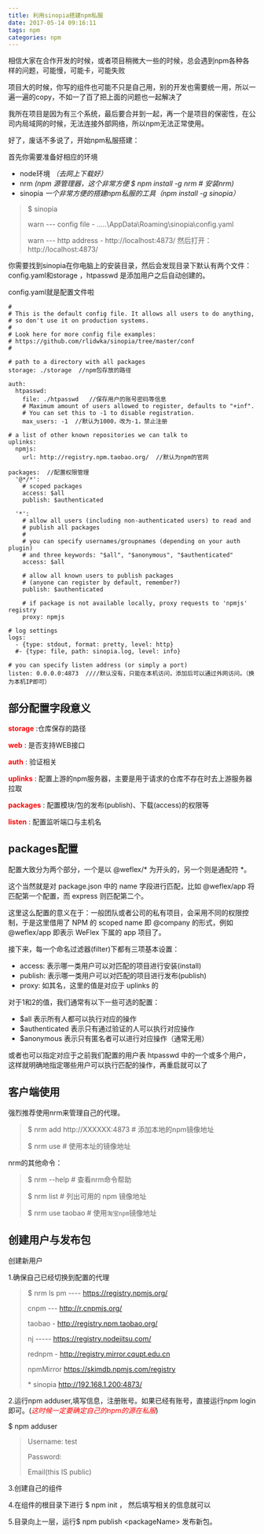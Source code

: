 ```yaml
---
title: 利用sinopia搭建npm私服
date: 2017-05-14 09:16:11
tags: npm
categories: npm
---
```


相信大家在合作开发的时候，或者项目稍微大一些的时候，总会遇到npm各种各样的问题，可能慢，可能卡，可能失败

项目大的时候，你写的组件也可能不只是自己用，别的开发也需要统一用，所以一遍一遍的copy，不如一了百了把上面的问题也一起解决了

我所在项目是因为有三个系统，最后要合并到一起，再一个是项目的保密性，在公司内局域网的时候，无法连接外部网络，所以npm无法正常使用。

好了，废话不多说了，开始npm私服搭建：

首先你需要准备好相应的环境

* node环境 *（去网上下载好）*
* nrm *(npm 源管理器，这个非常方便 $ npm install -g nrm # 安装nrm)*
* sinopia *一个非常方便的搭建npm私服的工具（npm install -g sinopia）*

>$ sinopia
>
>warn  --- config file  - .....\AppData\Roaming\sinopia\config.yaml
>
>warn  --- http address - http://localhost:4873/
然后打开：http://localhost:4873/

你需要找到sinopia在你电脑上的安装目录，然后会发现目录下默认有两个文件：config.yaml和storage ，htpasswd 是添加用户之后自动创建的。

config.yaml就是配置文件啦

```
#
# This is the default config file. It allows all users to do anything,
# so don't use it on production systems.
#
# Look here for more config file examples:
# https://github.com/rlidwka/sinopia/tree/master/conf
#

# path to a directory with all packages
storage: ./storage  //npm包存放的路径

auth:
  htpasswd:
    file: ./htpasswd   //保存用户的账号密码等信息
    # Maximum amount of users allowed to register, defaults to "+inf".
    # You can set this to -1 to disable registration.
    max_users: -1  //默认为1000，改为-1，禁止注册

# a list of other known repositories we can talk to
uplinks:
  npmjs:
    url: http://registry.npm.taobao.org/  //默认为npm的官网
    
packages:  //配置权限管理
  '@*/*':
    # scoped packages
    access: $all
    publish: $authenticated

  '*':
    # allow all users (including non-authenticated users) to read and
    # publish all packages
    #
    # you can specify usernames/groupnames (depending on your auth plugin)
    # and three keywords: "$all", "$anonymous", "$authenticated"
    access: $all

    # allow all known users to publish packages
    # (anyone can register by default, remember?)
    publish: $authenticated

    # if package is not available locally, proxy requests to 'npmjs' registry
    proxy: npmjs

# log settings
logs:
  - {type: stdout, format: pretty, level: http}
  #- {type: file, path: sinopia.log, level: info}

# you can specify listen address (or simply a port) 
listen: 0.0.0.0:4873  ////默认没有，只能在本机访问，添加后可以通过外网访问。（换为本机IP即可）

```


## 部分配置字段意义

<font color="red">**storage**</font> :仓库保存的路径

<font color="red">**web**</font> : 是否支持WEB接口

<font color="red">**auth**</font> : 验证相关

<font color="red">**uplinks**</font> : 配置上游的npm服务器，主要是用于请求的仓库不存在时去上游服务器拉取

<font color="red">**packages**</font> : 配置模块/包的发布(publish)、下载(access)的权限等

<font color="red">**listen**</font> : 配置监听端口与主机名

## packages配置

配置大致分为两个部分，一个是以 @weflex/* 为开头的，另一个则是通配符 *。

这个当然就是对 package.json 中的 name 字段进行匹配，比如 @weflex/app 将匹配第一个配置，而 express 则匹配第二个。

这里这么配置的意义在于：一般团队或者公司的私有项目，会采用不同的权限控制，于是这里借用了 NPM 的 scoped name 即 @company 的形式，例如 @weflex/app 即表示 WeFlex 下属的 app 项目了。

接下来，每一个命名过滤器(filter)下都有三项基本设置：

* access: 表示哪一类用户可以对匹配的项目进行安装(install)
* publish: 表示哪一类用户可以对匹配的项目进行发布(publish)
* proxy: 如其名，这里的值是对应于 uplinks 的

对于1和2的值，我们通常有以下一些可选的配置：

* $all 表示所有人都可以执行对应的操作
* $authenticated 表示只有通过验证的人可以执行对应操作
* $anonymous 表示只有匿名者可以进行对应操作（通常无用）

或者也可以指定对应于之前我们配置的用户表 htpasswd 中的一个或多个用户，这样就明确地指定哪些用户可以执行匹配的操作，再重启就可以了

## 客户端使用
强烈推荐使用nrm来管理自己的代理。
>$ nrm add <name> http://XXXXXX:4873 # 添加本地的npm镜像地址
>
> $ nrm use <name> # 使用本址的镜像地址 
     
>

nrm的其他命令：
>$ nrm --help  # 查看nrm命令帮助
>
>    $ nrm list # 列出可用的 npm 镜像地址
>
>   $ nrm use taobao # 使用`淘宝npm`镜像地址


## 创建用户与发布包

创建新用户

1.确保自己已经切换到配置的代理

>  $ nrm ls
>pm ---- https://registry.npmjs.org/
>
>    cnpm --- http://r.cnpmjs.org/
>
>    taobao - http://registry.npm.taobao.org/
>
>    nj ----- https://registry.nodejitsu.com/
>
>    rednpm - http://registry.mirror.cqupt.edu.cn
>
>    npmMirror  https://skimdb.npmjs.com/registry
>
>    *&nbsp;sinopia  http://192.168.1.200:4873/

2.运行npm adduser,填写信息，注册账号。如果已经有账号，直接运行npm login即可。(<font color="red">*这时候一定要确定自己的npm的源在私服*</font>)

$ npm adduser
>Username: test
>
>    Password:
>
>    Email(this IS public)


3.创建自己的组件

4.在组件的根目录下进行 $ npm init ， 然后填写相关的信息就可以

5.目录向上一层，运行$ npm publish \<packageName\> 发布新包。